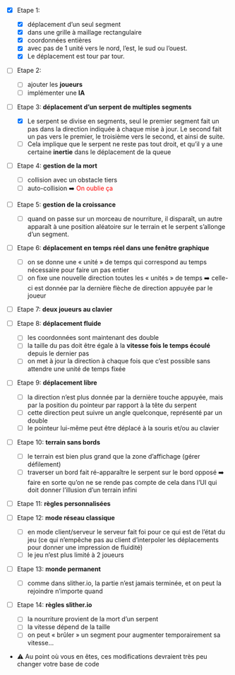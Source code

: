 - [x] Etape 1:

  - [x] déplacement d’un seul segment
  - [x] dans une grille à maillage rectangulaire
  - [x] coordonnées entières
  - [x] avec pas de 1 unité vers le nord, l’est, le sud ou l’ouest.
  - [x] Le déplacement est tour par tour.

- [ ] Etape 2:

  - [ ] ajouter les **joueurs**
  - [ ] implémenter une **IA**

- [ ] Etape 3: **déplacement d’un serpent de multiples segments**

  - [x] Le serpent se divise en segments, seul le premier segment fait un pas dans la direction indiquée à chaque mise à jour. Le second fait un pas vers le premier, le troisième vers le second, et ainsi de suite.
  - [ ] Cela implique que le serpent ne reste pas tout droit, et qu’il y a une certaine **inertie** dans le déplacement de la queue

- [ ] Etape 4: **gestion de la mort**

  - [ ] collision avec un obstacle tiers
  - [ ] auto-collision :arrow_right: <span style="color:red">On oublie ça</span>

- [ ] Etape 5: **gestion de la croissance**

  - [ ] quand on passe sur un morceau de nourriture, il disparaît, un autre apparaît à une position aléatoire sur le terrain et le serpent s’allonge d’un segment.

- [ ] Etape 6: **déplacement en temps réel dans une fenêtre graphique**

  - [ ] on se donne une « unité » de temps qui correspond au temps nécessaire pour faire un pas entier
  - [ ] on fixe une nouvelle direction toutes les « unités » de temps :arrow_right: celle-ci est donnée par la dernière flèche de direction appuyée par le joueur

- [ ] Etape 7: **deux joueurs au clavier**

- [ ] Etape 8: **déplacement fluide**

  - [ ] les coordonnées sont maintenant des double
  - [ ] la taille du pas doit être égale à la **vitesse fois le temps écoulé** depuis le dernier pas
  - [ ] on met à jour la direction à chaque fois que c’est possible sans attendre une unité de temps fixée

- [ ] Etape 9: **déplacement libre**

  - [ ] la direction n’est plus donnée par la dernière touche appuyée, mais par la position du pointeur par rapport à la tête du serpent
  - [ ] cette direction peut suivre un angle quelconque, représenté par un double
  - [ ] le pointeur lui-même peut être déplacé à la souris et/ou au clavier

- [ ] Etape 10: **terrain sans bords**

  - [ ] le terrain est bien plus grand que la zone d’affichage (gérer défilement)
  - [ ] traverser un bord fait ré-apparaître le serpent sur le bord opposé :arrow_right: faire en sorte qu’on ne se rende pas compte de cela dans l’UI qui doit donner l’illusion d’un terrain infini

- [ ] Etape 11: **règles personnalisées**

- [ ] Etape 12: **mode réseau classique**

  - [ ] en mode client/serveur le serveur fait foi pour ce qui est de l’état du jeu (ce qui n’empêche pas au client d’interpoler les déplacements pour donner une impression de fluidité)
  - [ ] le jeu n’est plus limité à 2 joueurs

- [ ] Etape 13: **monde permanent**

  - [ ] comme dans slither.io, la partie n’est jamais terminée, et on peut la rejoindre n’importe quand

- [ ] Etape 14: **règles slither.io**
  - [ ] la nourriture provient de la mort d’un serpent
  - [ ] la vitesse dépend de la taille
  - [ ] on peut « brûler » un segment pour augmenter temporairement sa vitesse...
- :warning: Au point où vous en êtes, ces modifications devraient très peu changer votre base de code
